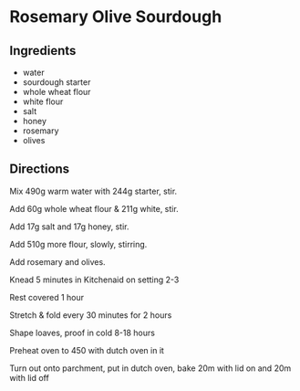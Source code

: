 # Rosemary Olive Sourdough

## Ingredients
* water
* sourdough starter
* whole wheat flour
* white flour
* salt
* honey
* rosemary
* olives

## Directions
Mix 490g warm water with 244g starter, stir.

Add 60g whole wheat flour & 211g white, stir.

Add 17g salt and 17g honey, stir.

Add 510g more flour, slowly, stirring.

Add rosemary and olives.

Knead 5 minutes in Kitchenaid on setting 2-3

Rest covered 1 hour

Stretch & fold every 30 minutes for 2 hours

Shape loaves, proof in cold 8-18 hours

Preheat oven to 450 with dutch oven in it

Turn out onto parchment, put in dutch oven, bake 20m with lid on and 20m with lid off
